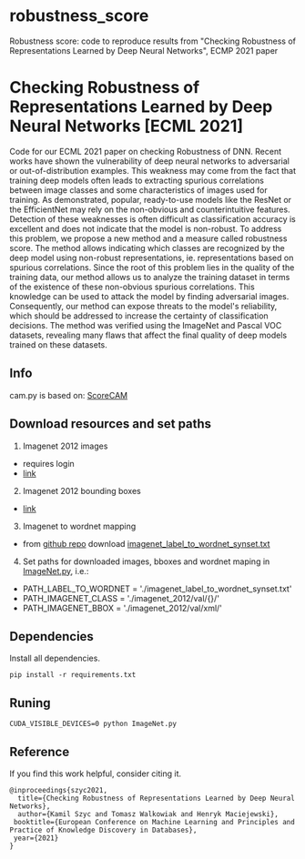 # robustness_score
Robustness score: code to reproduce results from "Checking Robustness of Representations Learned by Deep Neural Networks", ECMP 2021 paper 


# Checking Robustness of Representations Learned by Deep Neural Networks [ECML 2021]

Code for our ECML 2021 paper on checking Robustness of DNN. Recent works have shown the vulnerability of deep neural networks to adversarial or out-of-distribution examples. This weakness may come from the fact that training deep models often leads to extracting spurious correlations between image classes and some characteristics of images used for training. As demonstrated, popular, ready-to-use models like the ResNet or the EfficientNet may rely on the non-obvious and counterintuitive features. Detection of these weaknesses is often difficult as classification accuracy is excellent and does not indicate that the model is non-robust. To address this problem, we propose a new method and a measure called robustness score. The method allows indicating which classes are recognized by the deep model using non-robust representations, ie. representations based on spurious correlations. Since the root of this problem lies in the quality of the training data, our method allows us to analyze the training dataset in terms of the existence of these non-obvious spurious correlations. This knowledge can be used to attack the model by finding adversarial images. Consequently, our method can expose threats to the model's reliability, which should be addressed to increase the certainty of classification decisions. The method was verified using the ImageNet and Pascal VOC datasets, revealing many flaws that affect the final quality of deep models trained on these datasets.




## Info

cam.py is based on: [ScoreCAM](https://github.com/yiskw713/ScoreCAM)

## Download resources and set paths

1. Imagenet 2012 images 
 - requires login 
 - [link](https://image-net.org/download.php)

2. Imagenet 2012 bounding boxes
- [link](https://image-net.org/download-bboxes.php) 

3. Imagenet to wordnet mapping
  -  from [github repo](https://gist.github.com/symanteve/)  download [imagenet_label_to_wordnet_synset.txt](https://gist.githubusercontent.com/symanteve/a14778f7023dda425e93892217135679/raw/9fa8342b7366596519dfdf53f4db39479eb82de8/imagenet_label_to_wordnet_synset.txt)

4. Set paths for downloaded images, bboxes and wordnet maping in [ImageNet.py](ImageNet.py), i.e.:
  - PATH_LABEL_TO_WORDNET = './imagenet_label_to_wordnet_synset.txt'
  - PATH_IMAGENET_CLASS = './imagenet_2012/val/{}/'
  - PATH_IMAGENET_BBOX = './imagenet_2012/val/xml/'


## Dependencies

Install all dependencies. 

`pip install -r requirements.txt`


## Runing

`CUDA_VISIBLE_DEVICES=0 python ImageNet.py`

## Reference

If you find this work helpful, consider citing it. 

```
@inproceedings{szyc2021,
  title={Checking Robustness of Representations Learned by Deep Neural Networks},
  author={Kamil Szyc and Tomasz Walkowiak and Henryk Maciejewski},
 booktitle={European Conference on Machine Learning and Principles and Practice of Knowledge Discovery in Databases},
 year={2021}
}
```

